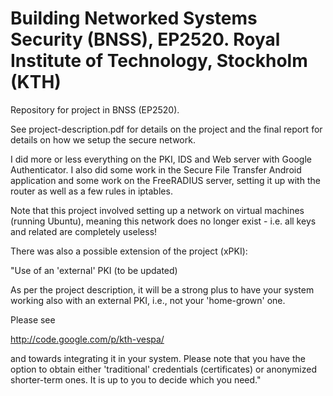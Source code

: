 Building Networked Systems Security (BNSS), EP2520. Royal Institute of Technology, Stockholm (KTH)
====

Repository for project in BNSS (EP2520).

See project-description.pdf for details on the project and the final report for details on how we setup the secure network.

I did more or less everything on the PKI, IDS and Web server with Google Authenticator. I also did some work in the Secure File Transfer Android application and some work on the FreeRADIUS server, setting it up with the router as well as a few rules in iptables.

Note that this project involved setting up a network on virtual machines (running Ubuntu), meaning this network does no longer exist - i.e. all keys and related are completely useless!

There was also a possible extension of the project (xPKI):

"Use of an 'external' PKI (to be updated)

As per the project description, it will be a strong plus to have your system working also with an external PKI, i.e., not your 'home-grown' one. 

Please see 

http://code.google.com/p/kth-vespa/

and towards integrating it in your system. Please note that you have the option to obtain either 'traditional' credentials (certificates) or anonymized shorter-term ones. It is up to you to decide which you need."